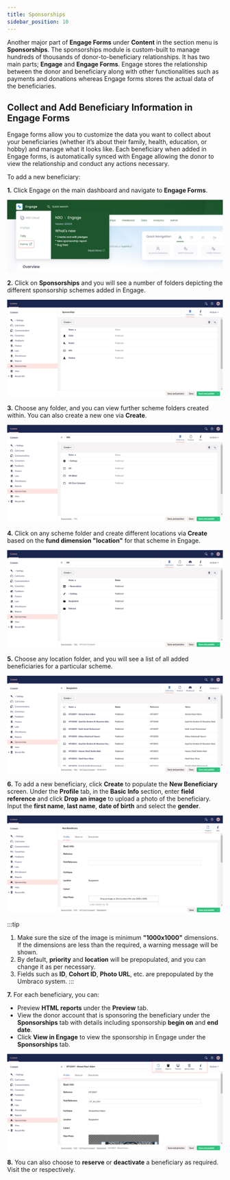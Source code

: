 ```yaml
---
title: Sponsorships
sidebar_position: 10
---
```


Another major part of **Engage Forms** under **Content** in the section menu is **Sponsorships**. The sponsorships module is custom-built to manage hundreds of thousands of donor-to-beneficiary relationships. It has two main parts; **Engage** and **Engage Forms**. Engage stores the relationship between the donor and beneficiary along with other functionalities such as payments and donations whereas Engage forms stores the actual data of the beneficiaries.

## Collect and Add Beneficiary Information in Engage Forms

Engage forms allow you to customize the data you want to collect about your beneficiaries (whether it’s about their family, health, education, or hobby) and manage what it looks like. Each beneficiary when added in Engage forms, is automatically synced with Engage allowing the donor to view the relationship and conduct any actions necessary.

To add a new beneficiary:

**1.** Click Engage on the main dashboard and navigate to **Engage Forms**. 

![click engage forms](./click-engage-forms.png)

**2.** Click on **Sponsorships** and you will see a number of folders depicting the different sponsorship schemes added in Engage.

![view scheme folders](./view-scheme-folders.png)

**3.** Choose any folder, and you can view further scheme folders created within. You can also create a new one via **Create**. 

![choose within scheme folder](./choose-within-scheme-folder.png)

**4.** Click on any scheme folder and create different locations via **Create** based on the **fund dimension "location"** for that scheme in Engage.

![view location folder](./view-location-folder.png)

**5.** Choose any location folder, and you will see a list of all added beneficiaries for a particular scheme. 

![list of added beneficiaries](./list-of-added-beneficiaries.png)

**6.** To add a new beneficiary, click **Create** to populate the **New Beneficiary** screen. Under the **Profile** tab, in the **Basic Info** section, enter **field reference** and click **Drop an image** to upload a photo of the beneficiary. Input the **first name**, **last name**, **date of birth** and select the **gender**.

![add beneficiary](./add-beneficiary.png)

:::tip
1. Make sure the size of the image is minimum **"1000x1000"** dimensions. If the dimensions are less than the required, a warning message will be shown.
2. By default, **priority** and **location** will be prepopulated, and you can change it as per necessary.
3. Fields such as **ID**, **Cohort ID**, **Photo URL**, etc. are prepopulated by the Umbraco system.
:::

**7.** For each beneficiary, you can:

- Preview **HTML reports** under the **Preview** tab.
- View the donor account that is sponsoring the beneficiary under the **Sponsorships** tab with details including sponsorship **begin on** and **end date**. 
- Click **View in Engage** to view the sponsorship in Engage under the **Sponsorships** tab.

![view beneficiary detail](./view-beneficiary-detail.png)

**8.** You can also choose to **reserve** or **deactivate** a beneficiary as required. Visit the <K2Link route="docs/engage/sponsorships/reserving-sponsorships/" text="Reserving" isInternal/> or <K2Link route="docs/engage/sponsorships/deactivating-sponsorship/" text="Deactivating Beneficiary documentations" isInternal/> respectively.